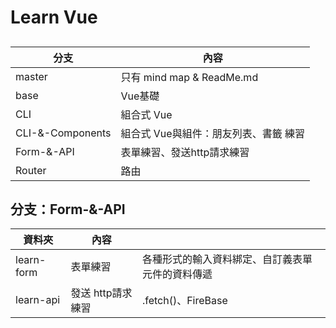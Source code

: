 # Learn Vue

## 
| 分支               | 內容                                  |
| ----------------- | ------------------------------------ |
| master            | 只有 mind map & ReadMe.md             |
| base              | Vue基礎                               |
| CLI               | 組合式 Vue                            |
| CLI-&-Components  | 組合式 Vue與組件：朋友列表、書籤 練習      |
| Form-&-API        | 表單練習、發送http請求練習               |
| Router            | 路由                                  |

## 分支：Form-&-API
| 資料夾      | 內容             |                                          |
| ---------- | --------------- | ----------------------------------------- |
| learn-form | 表單練習          | 各種形式的輸入資料綁定、自訂義表單元件的資料傳遞 |
| learn-api  | 發送 http請求練習 | .fetch()、FireBase                        |